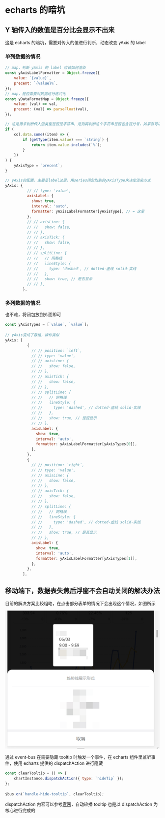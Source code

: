 # echarts 的暗坑

## Y 轴传入的数值是百分比会显示不出来

这是 echarts 的暗坑，需要对传入的值进行判断，动态改变 yAxis 的 label

### 单列数据的情况

```js
// map，判断 yAxis 的 label 应该如何渲染
const yAxisLabelFormatter = Object.freeze({
    value: `{value}`,
    precent: `{value}%`,
});
// map，是否需要对数据进行格式化
const yDataFormatMap = Object.freeze({
    value: (val) => val,
    precent: (val) => parseFloat(val),
});
```

```js
// 这是用来判断传入值类型是否是字符串，是则再判断这个字符串是否包含百分号，如果有可以判断传入的数据是百分比数据
if (
    col.data.some((item) => {
        if (getType(item.value) === `string`) {
            return item.value.includes(`%`);
        }
    })
) {
    yAxisType = `precent`;
}
```

```js
// yAxis的配置，主要是label这里，用series闭包取到的yAxisType来决定渲染方式
yAxis: {
          // // type: 'value',
          axisLabel: {
            show: true,
            interval: 'auto',
            formatter: yAxisLabelFormatter[yAxisType], // ← 这里
          },
          // // axisLine: {
          // //   show: false,
          // // },
          // // axisTick: {
          // //   show: false,
          // // },
          // // splitLine: {
          // //   // 网格线
          // //   lineStyle: {
          // //     type: 'dashed', // dotted-虚线 solid-实线
          // //   },
          // //   show: true, // 是否显示
          // // },
        },
```

### 多列数据的情况

也不难，将闭包放到外面即可

```js
const yAxisTypes = [`value`, `value`];

// yAxis变成了数组，操作类似
yAxis: [
          {
            // // position: `left`,
            // // type: 'value',
            // // axisLine: {
            // //   show: false,
            // // },
            // // axisTick: {
            // //   show: false,
            // // },
            // // splitLine: {
            // //   // 网格线
            // //   lineStyle: {
            // //     type: 'dashed', // dotted-虚线 solid-实线
            // //   },
            // //   show: true, // 是否显示
            // // },
            axisLabel: {
              show: true,
              interval: 'auto',
              formatter: yAxisLabelFormatter[yAxisTypes[0]],
            },
          },
          {
            // // position: `right`,
            // // type: 'value',
            // // axisLine: {
            // //   show: false,
            // // },
            // // axisTick: {
            // //   show: false,
            // // },
            // // splitLine: {
            // //   // 网格线
            // //   lineStyle: {
            // //     type: 'dashed', // dotted-虚线 solid-实线
            // //   },
            // //   show: true, // 是否显示
            // // },
            axisLabel: {
              show: true,
              interval: 'auto',
              formatter: yAxisLabelFormatter[yAxisTypes[1]],
            },
          },
        ],
```

## 移动端下，数据表失焦后浮窗不会自动关闭的解决办法

目前的解决方案比较粗略，在点击部分表单的情况下会出现这个情况，如图所示

![pic](https://raw.githubusercontent.com/AaronKwong929/pictures/master/20210605113101.png)

通过 event-bus 在需要隐藏 tooltip 时触发一个事件，在 echarts 组件里监听事件，使用 echarts 提供的 dispatchAction 进行隐藏

```js
const clearTooltip = () => {
    chartInstance.dispatchAction({ type: `hideTip` });
};

$bus.on(`handle-hide-tooltip`, clearTooltip);
```

dispatchAction 内容可以参考[官网](https://echarts.apache.org/zh/api.html#echartsInstance.dispatchAction)，自动轮播 tooltip 也是以 dispatchAction 为核心进行完成的

